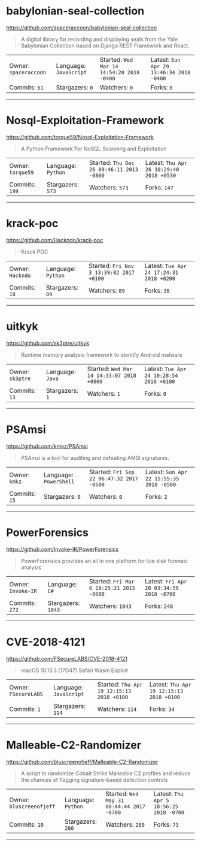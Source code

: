# babylonian-seal-collection

https://github.com/spaceraccoon/babylonian-seal-collection
<blockquote>
A digital library for recording and displaying seals from the Yale Babylonian Collection based on Django REST Framework and React.
</blockquote>

<table>
<tr><td>Owner: <code>spaceraccoon</code></td>
    <td>Language: <code>JavaScript</code></td>
    <td>Started: <code>Wed Mar 14 14:54:20 2018 -0400</code></td>
    <td>Latest: <code>Sun Apr 29 13:46:34 2018 -0400</code></td></tr>
<tr><td>Commits: <code>61</code></td>
    <td>Stargazers: <code>0</code></td>
    <td>Watchers: <code>0</code></td>
    <td>Forks: <code>0</code></td></tr>
</table>

---

# Nosql-Exploitation-Framework

https://github.com/torque59/Nosql-Exploitation-Framework
<blockquote>
A Python Framework For NoSQL Scanning and Exploitation 
</blockquote>

<table>
<tr><td>Owner: <code>torque59</code></td>
    <td>Language: <code>Python</code></td>
    <td>Started: <code>Thu Dec 26 09:46:11 2013 -0800</code></td>
    <td>Latest: <code>Thu Apr 26 10:29:40 2018 +0530</code></td></tr>
<tr><td>Commits: <code>199</code></td>
    <td>Stargazers: <code>573</code></td>
    <td>Watchers: <code>573</code></td>
    <td>Forks: <code>147</code></td></tr>
</table>

---

# krack-poc

https://github.com/Hackndo/krack-poc
<blockquote>
Krack POC
</blockquote>

<table>
<tr><td>Owner: <code>Hackndo</code></td>
    <td>Language: <code>Python</code></td>
    <td>Started: <code>Fri Nov 3 13:39:02 2017 +0100</code></td>
    <td>Latest: <code>Tue Apr 24 17:24:31 2018 +0200</code></td></tr>
<tr><td>Commits: <code>18</code></td>
    <td>Stargazers: <code>89</code></td>
    <td>Watchers: <code>89</code></td>
    <td>Forks: <code>38</code></td></tr>
</table>

---

# uitkyk

https://github.com/sk3ptre/uitkyk
<blockquote>
Runtime memory analysis framework to identify Android malware
</blockquote>

<table>
<tr><td>Owner: <code>sk3ptre</code></td>
    <td>Language: <code>Java</code></td>
    <td>Started: <code>Wed Mar 14 14:33:07 2018 +0000</code></td>
    <td>Latest: <code>Tue Apr 24 10:28:54 2018 +0100</code></td></tr>
<tr><td>Commits: <code>13</code></td>
    <td>Stargazers: <code>1</code></td>
    <td>Watchers: <code>1</code></td>
    <td>Forks: <code>0</code></td></tr>
</table>

---

# PSAmsi

https://github.com/kmkz/PSAmsi
<blockquote>
PSAmsi is a tool for auditing and defeating AMSI signatures.
</blockquote>

<table>
<tr><td>Owner: <code>kmkz</code></td>
    <td>Language: <code>PowerShell</code></td>
    <td>Started: <code>Fri Sep 22 06:47:32 2017 -0500</code></td>
    <td>Latest: <code>Sun Apr 22 15:55:35 2018 -0500</code></td></tr>
<tr><td>Commits: <code>15</code></td>
    <td>Stargazers: <code>0</code></td>
    <td>Watchers: <code>0</code></td>
    <td>Forks: <code>2</code></td></tr>
</table>

---

# PowerForensics

https://github.com/Invoke-IR/PowerForensics
<blockquote>
PowerForensics provides an all in one platform for live disk forensic analysis
</blockquote>

<table>
<tr><td>Owner: <code>Invoke-IR</code></td>
    <td>Language: <code>C#</code></td>
    <td>Started: <code>Fri Mar 6 19:25:21 2015 -0600</code></td>
    <td>Latest: <code>Fri Apr 20 03:34:59 2018 -0700</code></td></tr>
<tr><td>Commits: <code>272</code></td>
    <td>Stargazers: <code>1043</code></td>
    <td>Watchers: <code>1043</code></td>
    <td>Forks: <code>248</code></td></tr>
</table>

---

# CVE-2018-4121

https://github.com/FSecureLABS/CVE-2018-4121
<blockquote>
macOS 10.13.3 (17D47) Safari Wasm Exploit 
</blockquote>

<table>
<tr><td>Owner: <code>FSecureLABS</code></td>
    <td>Language: <code>JavaScript</code></td>
    <td>Started: <code>Thu Apr 19 12:15:13 2018 +0100</code></td>
    <td>Latest: <code>Thu Apr 19 12:15:13 2018 +0100</code></td></tr>
<tr><td>Commits: <code>1</code></td>
    <td>Stargazers: <code>114</code></td>
    <td>Watchers: <code>114</code></td>
    <td>Forks: <code>34</code></td></tr>
</table>

---

# Malleable-C2-Randomizer

https://github.com/bluscreenofjeff/Malleable-C2-Randomizer
<blockquote>
A script to randomize Cobalt Strike Malleable C2 profiles and reduce the chances of flagging signature-based detection controls
</blockquote>

<table>
<tr><td>Owner: <code>bluscreenofjeff</code></td>
    <td>Language: <code>Python</code></td>
    <td>Started: <code>Wed May 31 08:44:44 2017 -0700</code></td>
    <td>Latest: <code>Thu Apr 5 18:56:25 2018 -0700</code></td></tr>
<tr><td>Commits: <code>10</code></td>
    <td>Stargazers: <code>280</code></td>
    <td>Watchers: <code>280</code></td>
    <td>Forks: <code>73</code></td></tr>
</table>

---

